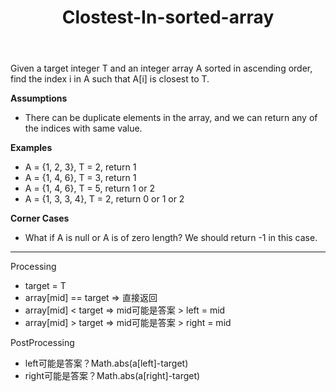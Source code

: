 ﻿---
layout: default
title: Clostest-In-sorted-array
narrow: true
---
Given a target integer T and an integer array A sorted in ascending order, find the index i in A such that A[i] is closest to T.

**Assumptions**
- There can be duplicate elements in the array, and we can return any of the indices with same value.

**Examples**
- A = {1, 2, 3}, T = 2, return 1
- A = {1, 4, 6}, T = 3, return 1
- A = {1, 4, 6}, T = 5, return 1 or 2
- A = {1, 3, 3, 4}, T = 2, return 0 or 1 or 2

**Corner Cases**
- What if A is null or A is of zero length? We should return -1 in this case.
***
Processing
- target = T
- array[mid] == target => 直接返回
- array[mid] < target => mid可能是答案 > left = mid
- array[mid] > target => mid可能是答案 > right = mid

PostProcessing
- left可能是答案？Math.abs(a[left]-target)
- right可能是答案？Math.abs(a[right]-target)